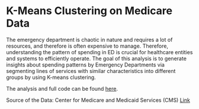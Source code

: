# K-Means Clustering on Medicare Data
The emergency department is chaotic in nature and requires a lot of resources, and therefore is
often expensive to manage. Therefore, understanding the pattern of spending in ED is crucial for
healthcare entities and systems to efficiently operate. The goal of this analysis is to generate
insights about spending patterns by Emergency Departments via segmenting lines of services
with similar characteristics into different groups by using K-means clustering. 

The analysis and full code can be found [here](https://nbviewer.org/github/yunhwanchoi/Medicare-Clustering/blob/main/Medicare%20Providers%20Clustering.ipynb).

Source of the Data: Center for Medicare and Medicaid Services (CMS)
[Link](https://www.cms.gov/Research-Statistics-Data-and-Systems/Statistics-Trends-and-Reports/Medicare-Provider-Charge-Data/Physician-and-Other-Supplier)
